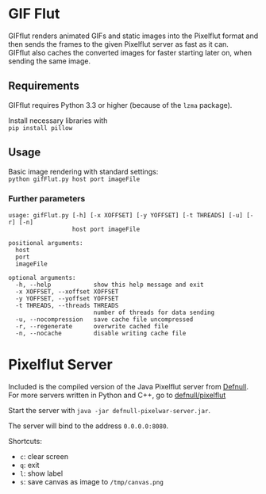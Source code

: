 # GIF Flut

GIFflut renders animated GIFs and static images into the Pixelflut format and then sends the frames to the given Pixelflut server as fast as it can.  
GIFflut also caches the converted images for faster starting later on, when sending the same image.

## Requirements

GIFflut requires Python 3.3 or higher (because of the `lzma` package).

Install necessary libraries with  
`pip install pillow`

## Usage

Basic image rendering with standard settings:  
`python gifFlut.py host port imageFile`

### Further parameters

```
usage: gifFlut.py [-h] [-x XOFFSET] [-y YOFFSET] [-t THREADS] [-u] [-r] [-n]
                  host port imageFile

positional arguments:
  host
  port
  imageFile

optional arguments:
  -h, --help            show this help message and exit
  -x XOFFSET, --xoffset XOFFSET
  -y YOFFSET, --yoffset YOFFSET
  -t THREADS, --threads THREADS
                        number of threads for data sending
  -u, --nocompression   save cache file uncompressed
  -r, --regenerate      overwrite cached file
  -n, --nocache         disable writing cache file
```

# Pixelflut Server

Included is the compiled version of the Java Pixelflut server from [Defnull](https://github.com/defnull).  
For more servers written in Python and C++, go to [defnull/pixelflut](https://github.com/defnull/pixelflut)

Start the server with `java -jar defnull-pixelwar-server.jar`.

The server will bind to the address `0.0.0.0:8080`.

Shortcuts:  
- `c`: clear screen
- `q`: exit
- `l`: show label
- `s`: save canvas as image to `/tmp/canvas.png`

